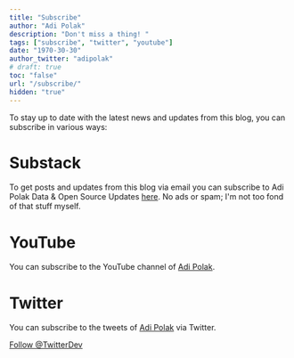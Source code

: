 ```yaml
---
title: "Subscribe"
author: "Adi Polak"
description: "Don't miss a thing! "
tags: ["subscribe", "twitter", "youtube"]
date: "1970-30-30"
author_twitter: "adipolak"
# draft: true
toc: "false"
url: "/subscribe/"
hidden: "true"
---
```



To stay up to date with the latest news and updates from this blog, you can subscribe in various ways:

# Substack
To get posts and updates from this blog via email you can subscribe to Adi Polak Data & Open Source Updates [here](https://adipolak.substack.com/?utm_source=substack&utm_medium=web&utm_campaign=substack_profile). 
No ads or spam; I'm not too fond of that stuff myself.


# YouTube
You can subscribe to the YouTube channel of [Adi Polak](http://www.youtube.com/channel/UCN3hX3Ie1kZ3L0KZ5sCTsxw?sub_confirmation=1).

<script src="https://apis.google.com/js/platform.js"></script>

<div class="g-ytsubscribe" data-channelid="UCN3hX3Ie1kZ3L0KZ5sCTsxw" data-layout="default" data-count="default"></div>

<!-- Begin twitter Signup Form -->

# Twitter
You can subscribe to the tweets of [Adi Polak](https://twitter.com/AdiPolak) via Twitter.

<a href="https://twitter.com/AdiPolak?ref_src=twsrc%5Etfw" class="twitter-follow-button" data-show-count="false">Follow @TwitterDev</a><script async src="https://platform.twitter.com/widgets.js" charset="utf-8"></script>



<!-- 
# Subscribe with RSS
You can subscribe to AdiPolak.com Data and Open Source Blog via your favorite RSS client, using this RSS Feed.

<!-- # Subscribe on Facebook
You can subscribe to this blog via Facebook. --> 
